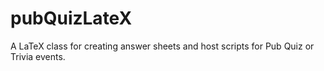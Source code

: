 # pubQuizLateX
A LaTeX class for creating answer sheets and host scripts for Pub Quiz or Trivia events.
